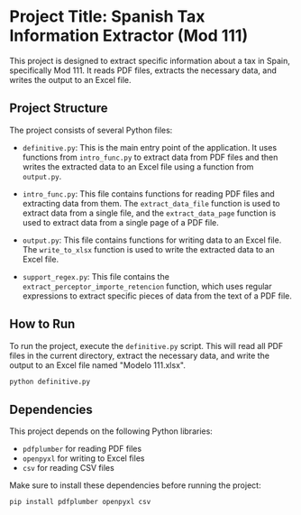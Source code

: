 # Project Title: Spanish Tax Information Extractor (Mod 111)

This project is designed to extract specific information about a tax in Spain, specifically Mod 111. It reads PDF files, extracts the necessary data, and writes the output to an Excel file.

## Project Structure

The project consists of several Python files:

- `definitive.py`: This is the main entry point of the application. It uses functions from `intro_func.py` to extract data from PDF files and then writes the extracted data to an Excel file using a function from `output.py`.

- `intro_func.py`: This file contains functions for reading PDF files and extracting data from them. The `extract_data_file` function is used to extract data from a single file, and the `extract_data_page` function is used to extract data from a single page of a PDF file.

- `output.py`: This file contains functions for writing data to an Excel file. The `write_to_xlsx` function is used to write the extracted data to an Excel file.

- `support_regex.py`: This file contains the `extract_perceptor_importe_retencion` function, which uses regular expressions to extract specific pieces of data from the text of a PDF file.

## How to Run

To run the project, execute the `definitive.py` script. This will read all PDF files in the current directory, extract the necessary data, and write the output to an Excel file named "Modelo 111.xlsx".

```sh
python definitive.py
```
## Dependencies

This project depends on the following Python libraries:

- `pdfplumber` for reading PDF files
- `openpyxl` for writing to Excel files
- `csv` for reading CSV files

Make sure to install these dependencies before running the project:

```sh
pip install pdfplumber openpyxl csv
```